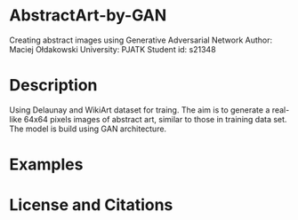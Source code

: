 # AbstractArt-by-GAN
Creating abstract images using Generative Adversarial Network
Author: Maciej Ołdakowski
University: PJATK
Student id: s21348

# Description
Using Delaunay and WikiArt dataset for traing. The aim is to generate a real-like 64x64 pixels images of abstract art, similar to those in training data set.
The model is build using GAN architecture. 


# Examples



# License and Citations

